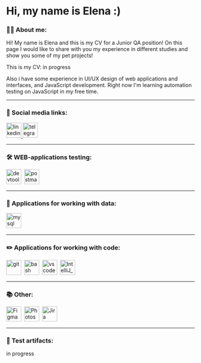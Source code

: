 # Hi, my name is Elena :)

### 👨‍💻 About me:

Hi! My name is Elena and this is my CV for a Junior QA position! On this page I would like to share with you my experience in different studies and show you some of my pet projects!

This is my CV: in progress

Also i have some experience in UI/UX design of web applications and interfaces, and JavaScript development. Right now I'm learning automation testing on JavaScript in my free time.

---

### 🤝 Social media links:

  <div>
    <a href="https://www.linkedin.com/in/elena-gitarina/">
      <img src="https://upload.wikimedia.org/wikipedia/commons/thumb/8/81/LinkedIn_icon.svg/2048px-LinkedIn_icon.svg.png" width="40" height="40" alt="linkedin" text-decoration="none"/>
    </a>
    <a href="https://t.me/umbralmoon">
      <img src="https://upload.wikimedia.org/wikipedia/commons/thumb/8/82/Telegram_logo.svg/2048px-Telegram_logo.svg.png" width="40" height="40" alt="telegram" />
    </a>
  </div>

---

### 🛠 WEB-applications testing:

<div>
  <img src="https://d33wubrfki0l68.cloudfront.net/38b5c953a4667366685d55db55d057c86db1fc54/a0fdc/static/acae6b24d940347661ca901ea07f47c1/chrome-dev-logo-icon.png" title="devtools" alt="devtools" width="40" height="40"/>&nbsp
  <img src="https://seeklogo.com/images/P/postman-logo-0087CA0D15-seeklogo.com.png" title="postman" alt="postman" width="40" height="40"/>&nbsp
</div>

---

### 💾 Applications for working with data:

<div>
  <img src="https://cdn.jsdelivr.net/gh/devicons/devicon/icons/mysql/mysql-original.svg" title="mysql" alt="mysql" width="40" height="40"/>&nbsp
</div>

---

### ✏️ Applications for working with code:

<div>
  <img src="https://cdn.jsdelivr.net/gh/devicons/devicon/icons/git/git-original.svg" title="git" alt="git" width="40" height="40"/>&nbsp
  <img src="https://upload.wikimedia.org/wikipedia/commons/thumb/4/4b/Bash_Logo_Colored.svg/1024px-Bash_Logo_Colored.svg.png?20180723054350" title="bash" alt="bash" width="40" height="40"/>&nbsp
  <img src="https://cdn.jsdelivr.net/gh/devicons/devicon/icons/vscode/vscode-original.svg" title="vscode" alt="vscode" width="40" height="40"/>&nbsp
  <img src="https://upload.wikimedia.org/wikipedia/commons/thumb/9/9c/IntelliJ_IDEA_Icon.svg/512px-IntelliJ_IDEA_Icon.svg.png" title="IntelliJ_IDEA" alt="IntelliJ_IDEA" width="40" height="40"/>&nbsp
</div>

---

### 📚 Other:
<div>
<img src="https://s3-alpha.figma.com/hub/file/2815952264/7a5ebfb0-0508-48ab-be9a-31b36ba53f97-cover.png" title="Figma" alt="Figma" width="40" height="40"/>&nbsp
<img src="https://upload.wikimedia.org/wikipedia/commons/thumb/a/af/Adobe_Photoshop_CC_icon.svg/2101px-Adobe_Photoshop_CC_icon.svg.png" title="Photoshop" alt="Photoshop" width="40" height="40"/>&nbsp
<img src="https://encrypted-tbn0.gstatic.com/images?q=tbn:ANd9GcRzMBlC53RmPccg8Z04qM9RzGuNMEDWOOwPZYDglvYuWld-J3UZoSHkGTnRAvanTv03hk4&usqp=CAU" title="Jira" alt="Jira" width="40" height="40"/>&nbsp
</div>

---

### 📁 Test artifacts:

<div>
in progress
</div>
